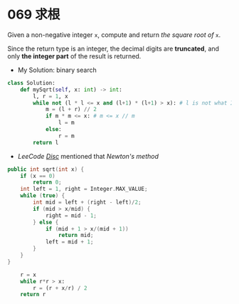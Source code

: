 # 069 求根

Given a non-negative integer `x`, compute and return *the square root of* `x`.

Since the return type is an integer, the decimal digits are **truncated**, and only **the integer part** of the result is returned.

* My Solution: binary search

```python
class Solution:
    def mySqrt(self, x: int) -> int:
        l, r = 1, x
        while not (l * l <= x and (l+1) * (l+1) > x): # l is not what I want
            m = (l + r) // 2
            if m * m <= x: # m <= x // m
                l = m
            else:
                r = m
        return l
```



* *LeeCode [Disc](https://leetcode.com/problems/sqrtx/discuss/25057/3-4-short-lines-Integer-Newton-Every-Language)* mentioned that *Newton's method*

```c++
public int sqrt(int x) {
    if (x == 0)
        return 0;
    int left = 1, right = Integer.MAX_VALUE;
    while (true) {
        int mid = left + (right - left)/2;
        if (mid > x/mid) {
            right = mid - 1;
        } else {
            if (mid + 1 > x/(mid + 1))
                return mid;
            left = mid + 1;
        }
    }
}
```

```python
    r = x
    while r*r > x:
        r = (r + x/r) / 2
    return r
```



